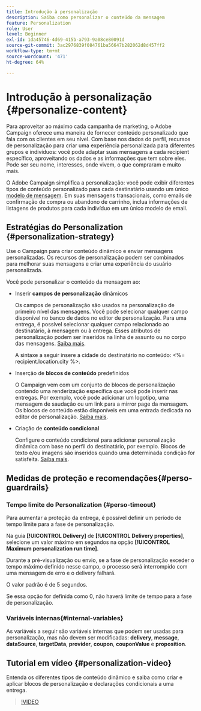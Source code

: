 ```yaml
---
title: Introdução à personalização
description: Saiba como personalizar o conteúdo da mensagem
feature: Personalization
role: User
level: Beginner
exl-id: 1da45746-4d69-415b-a793-9a08ce80091d
source-git-commit: 3ac2976839f084761ba56647b282062d8d457ff2
workflow-type: tm+mt
source-wordcount: '471'
ht-degree: 64%

---
```


# Introdução à personalização {#personalize-content}

Para aproveitar ao máximo cada campanha de marketing, o Adobe Campaign oferece uma maneira de fornecer conteúdo personalizado que fala com os clientes em seu nível. Com base nos dados do perfil, recursos de personalização para criar uma experiência personalizada para diferentes grupos e indivíduos: você pode adaptar suas mensagens a cada recipient específico, aproveitando os dados e as informações que tem sobre eles. Pode ser seu nome, interesses, onde vivem, o que compraram e muito mais.

O Adobe Campaign simplifica a personalização: você pode exibir diferentes tipos de conteúdo personalizado para cada destinatário usando um único [modelo de mensagem](create-templates.md). Em suas mensagens transacionais, como emails de confirmação de compra ou abandono de carrinho, inclua informações de listagens de produtos para cada indivíduo em um único modelo de email.


## Estratégias do Personalization {#personalization-strategy}

Use o Campaign para criar conteúdo dinâmico e enviar mensagens personalizadas. Os recursos de personalização podem ser combinados para melhorar suas mensagens e criar uma experiência do usuário personalizada.

Você pode personalizar o conteúdo da mensagem ao:

* Inserir **campos de personalização** dinâmicos

  Os campos de personalização são usados na personalização de primeiro nível das mensagens. Você pode selecionar qualquer campo disponível no banco de dados no editor de personalização. Para uma entrega, é possível selecionar qualquer campo relacionado ao destinatário, à mensagem ou à entrega. Esses atributos de personalização podem ser inseridos na linha de assunto ou no corpo das mensagens. [Saiba mais](personalization-fields.md).

  A sintaxe a seguir insere a cidade do destinatário no conteúdo: &lt;%= recipient.location.city %>.

* Inserção de **blocos de conteúdo** predefinidos

  O Campaign vem com um conjunto de blocos de personalização contendo uma renderização específica que você pode inserir nas entregas. Por exemplo, você pode adicionar um logotipo, uma mensagem de saudação ou um link para a mirror page da mensagem. Os blocos de conteúdo estão disponíveis em uma entrada dedicada no editor de personalização. [Saiba mais](personalization-blocks.md).

* Criação de **conteúdo condicional**

  Configure o conteúdo condicional para adicionar personalização dinâmica com base no perfil do destinatário, por exemplo. Blocos de texto e/ou imagens são inseridos quando uma determinada condição for satisfeita. [Saiba mais](conditions.md).

<!--* Add **personalized offers**
    
    Insert personalized offers in your message content, depending on the recipient location, the current weather, or the last purchase order.
-->


## Medidas de proteção e recomendações{#perso-guardrails}

### Tempo limite do Personalization {#perso-timeout}

Para aumentar a proteção da entrega, é possível definir um período de tempo limite para a fase de personalização.

Na guia **[!UICONTROL Delivery]** de **[!UICONTROL Delivery properties]**, selecione um valor máximo em segundos na opção **[!UICONTROL Maximum personalization run time]**.

Durante a pré-visualização ou envio, se a fase de personalização exceder o tempo máximo definido nesse campo, o processo será interrompido com uma mensagem de erro e o delivery falhará.

O valor padrão é de 5 segundos.

Se essa opção for definida como 0, não haverá limite de tempo para a fase de personalização.


### Variáveis internas{#internal-variables}

As variáveis a seguir são variáveis internas que podem ser usadas para personalização, mas não devem ser modificadas: **delivery**, **message**, **dataSource**, **targetData**, **provider**, **coupon**, **couponValue** e **proposition**.


## Tutorial em vídeo {#personalization-video}

Entenda os diferentes tipos de conteúdo dinâmico e saiba como criar e aplicar blocos de personalização e declarações condicionais a uma entrega.


>[!VIDEO](https://video.tv.adobe.com/v/335734?quality=12)
